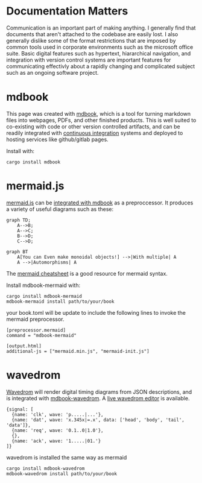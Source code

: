 # Documentation Matters
Communication is an important part of making anything. I generally find that documents that
aren't attached to the codebase are easily lost. I also generally dislike some of the
format restrictions that are imposed by common tools used in corporate environments such as
the microsoft office suite. Basic digital features such as hypertext, hiararchical navigation,
and integration with version control systems are important features for communicating effectivly about
a rapidly changing and complicated subject such as an ongoing software project.

# mdbook
This page was created with [mdbook][], which is a tool for turning markdown files into webpages, 
PDFs, and other finished products. This is well suited to co-existing with code or other version controlled
artifacts, and can be readily integrated with [continuous integration] systems and deployed to hosting
services like github/gitlab pages.

[mdbook]: https://github.com/rust-lang/mdBook
[continuous integration]: https://rust-lang.github.io/mdBook/continuous-integration.html

Install with: 
```shell script
cargo install mdbook
```

# mermaid.js
[mermaid.js](https://mermaid-js.github.io/mermaid/#/) can be [integrated with mdbook](https://github.com/badboy/mdbook-mermaid) as a preproccessor.
It produces a variety of useful diagrams such as these:
```mermaid
graph TD;
    A-->B;
    A-->C;
    B-->D;
    C-->D;
```

```mermaid
graph BT
    A[You can Even make monoidal objects!] -->|With multiple| A
    A -->|Automorphisms| A
```

The [mermaid cheatsheet](https://jojozhuang.github.io/tutorial/mermaid-cheat-sheet/) is a good
resource for mermaid syntax.

Install mdbook-mermaid with:
```shell script
cargo install mdbook-mermaid
mdbook-mermaid install path/to/your/book
```
your book.toml will be update to include the following lines to invoke the mermaid preprocessor.
```shell script
[preprocessor.mermaid]
command = "mdbook-mermaid"

[output.html]
additional-js = ["mermaid.min.js", "mermaid-init.js"]
``` 

# wavedrom
[Wavedrom][] will render digital timing diagrams from JSON descriptions, and is integrated with
 [mdbook-wavedrom][]. A [live wavedrom editor][] is available.

[Wavedrom]: https://wavedrom.com
[mdbook-wavedrom]: https://github.com/JasMoH/mdbook-wavedrom
[live wavedrom editor]: https://wavedrom.com/editor.html
```wavedrom
{signal: [
  {name: 'clk', wave: 'p.....|...'},
  {name: 'dat', wave: 'x.345x|=.x', data: ['head', 'body', 'tail', 'data']},
  {name: 'req', wave: '0.1..0|1.0'},
  {},
  {name: 'ack', wave: '1.....|01.'}
]}
```
wavedrom is installed the same way as mermaid
```shell script
cargo install mdbook-wavedrom
mdbook-wavedrom install path/to/your/book
```